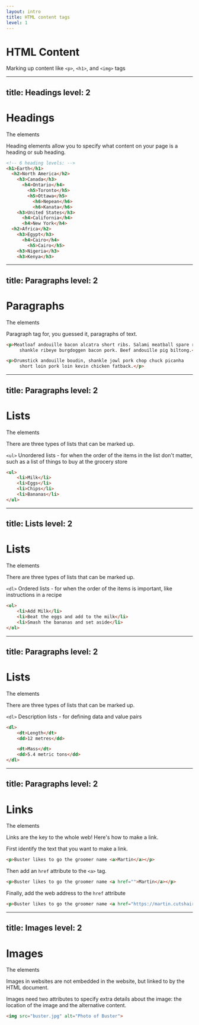 ```yaml
---
layout: intro
title: HTML content tags
level: 1
---
```


# HTML Content

Marking up content like `<p>`, `<h1>`, and `<img>` tags



---
title: Headings
level: 2
---

# Headings
The elements

Heading elements allow you to specify what content on your page is a heading or sub heading.

```html
<!-- 6 heading levels: -->
<h1>Earth</h1>
  <h2>North America</h2>
    <h3>Canada</h3>
      <h4>Ontario</h4>
        <h5>Toronto</h5>
        <h5>Ottawa</h5>
          <h6>Nepean</h6>
          <h6>Kanata</h6>
    <h3>United States</h3>
      <h4>California</h4>
      <h4>New York</h4>
  <h2>Africa</h2>
    <h3>Egypt</h3>
      <h4>Cairo</h4>
        <h5>Cairo</h5>
    <h3>Nigeria</h3>
    <h3>Kenya</h3>
```

<!-- 

Slide notes: 

* Although HTML allows it, you should only have one <h1> on the page

-->



---
title: Paragraphs
level: 2
---

# Paragraphs
The elements

Paragraph tag for, you guessed it, paragraphs of text.

```html
<p>Meatloaf andouille bacon alcatra short ribs. Salami meatball spare ribs,
     shankle ribeye burgdoggen bacon pork. Beef andouille pig biltong.</p>

<p>Drumstick andouille boudin, shankle jowl pork chop chuck picanha
     short loin pork loin kevin chicken fatback.</p>
```

<!-- 

Slide notes: 

-->


---
title: Paragraphs
level: 2
---

# Lists
The elements

There are three types of lists that can be marked up. 

`<ul>` Unordered lists - for when the order of the items in the list don't matter, such as a list of things to buy at the grocery store 

```html
<ul>
    <li>Milk</li>
    <li>Eggs</li>
    <li>Chips</li>
    <li>Bananas</li>
</ul>
```

<!-- 

Slide notes: 

-->


---
title: Lists
level: 2
---

# Lists
The elements

There are three types of lists that can be marked up. 

`<dl>` Ordered lists - for when the order of the items is important, like instructions in a recipe

```html
<ol>
    <li>Add Milk</li>
    <li>Beat the eggs and add to the milk</li>
    <li>Smash the bananas and set aside</li>
</ol>
```

<!-- 

Slide notes: 

-->


---
title: Paragraphs
level: 2
---

# Lists
The elements

There are three types of lists that can be marked up. 

`<dl>` Description lists - for defining data and value pairs

```html
<dl>
    <dt>Length</dt>
    <dd>12 metres</dd>

    <dt>Mass</dt>
    <dd>5.4 metric tons</dd>
</dl>
```

<!-- 

Slide notes: 

-->



---
title: Paragraphs
level: 2
---

# Links
The elements

Links are the key to the whole web! Here's how to make a link. 

First identify the text that you want to make a link.

```html
<p>Buster likes to go the groomer name <a>Martin</a></p>
```

Then add an `href` attribute to the `<a>` tag. 

```html
<p>Buster likes to go the groomer name <a href="">Martin</a></p>
```

Finally, add the web address to the `href` attribute 

```html
<p>Buster likes to go the groomer name <a href="https://martin.cutshair.com">Martin</a></p>
```

<!-- 

Slide notes: 

-->


---
title: Images
level: 2
---

# Images
The elements

Images in websites are not embedded in the website, but linked to by the HTML document.

Images need two attributes to specify extra details about the image: the location of the image and the alternative content.

```html
<img src="buster.jpg" alt="Photo of Buster">
```

<!-- 

Slide notes: 

-->

